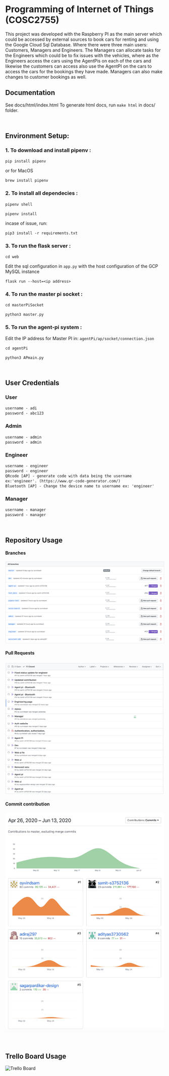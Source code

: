 # Programming of Internet of Things (COSC2755)

This project was developed with the Raspberry PI as the main server which could be accessed by external sources to book cars for renting and using the Google Cloud Sql Database. Where there were three main users: Customers, Managers and Engineers. The Managers can allocate tasks for the Engineers which could be to fix issues with the vehicles, where as the Engineers access the cars using the AgentPis on each of the cars and likewise the customers can access also use the AgentPI on the cars to access the cars for the bookings they have made. Managers can also make changes to customer bookings as well.

## Documentation
See docs/html/index.html
To generate html docs, run ```make html```
in docs/ folder. 
<p>&nbsp;</p>

## Environment Setup:

### 1. To download and install pipenv :
```
pip install pipenv
```
or for MacOS
```
brew install pipenv
```

### 2. To install all dependecies :
```
pipenv shell
```
```
pipenv install
```
incase of issue, run:
```
pip3 install -r requirements.txt
```
### 3. To run the flask server :
```
cd web
```
Edit the sql configuration in `app.py` with the host configuration of the GCP MySQL instance 
```
flask run --host=<ip address>
```
### 4. To run the master pi socket :
```
cd masterPiSocket
```
```
python3 master.py
```
### 5. To run the agent-pi system :
Edit the IP address for Master PI in: `agentPi/ap/socket/connection.json`
```
cd agentPi
```
```
python3 APmain.py
```
<p>&nbsp;</p>

## User Credentials
### User
```
username - adi
password - abc123
```
### Admin
```
username - admin
password - admin
```
### Engineer
```
username - engineer
password - engineer
QRcode [AP] - generate code with data being the username ex:'engineer'. (https://www.qr-code-generator.com/)
Bluetooth [AP] - Change the device name to username ex: 'engineer'
```
### Manager
```
username - manager
password - manager
```
<p>&nbsp;</p>

## Repository Usage
#### Branches
![Branches](readme-images/branches.png)
#### Pull Requests
![Pull Requests](readme-images/pull_requests.png)
#### Commit contribution
![Commits](readme-images/commit_contribution.png)

<p>&nbsp;</p>

## Trello Board Usage
![Trello Board](readme-images/trello.png)
<p>&nbsp;</p>

